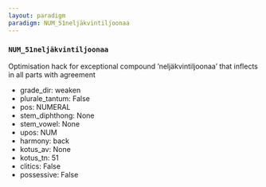 ```yaml
---
layout: paradigm
paradigm: NUM_51neljäkvintiljoonaa
---
```

### ` NUM_51neljäkvintiljoonaa `

Optimisation hack for exceptional compound ’neljäkvintiljoonaa’ that inflects in all parts with agreement
* grade_dir: weaken
* plurale_tantum: False
* pos: NUMERAL
* stem_diphthong: None
* stem_vowel: None
* upos: NUM
* harmony: back
* kotus_av: None
* kotus_tn: 51
* clitics: False
* possessive: False

